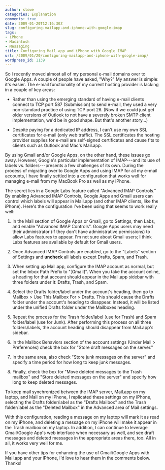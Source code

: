 ```yaml
---
author: slowe
categories: Explanation
comments: true
date: 2009-01-20T12:16:30Z
slug: configuring-mailapp-and-iphone-with-google-imap
tags:
- iPhone
- Macintosh
- Messaging
title: Configuring Mail.app and iPhone with Google IMAP
url: /2009/01/20/configuring-mailapp-and-iphone-with-google-imap/
wordpress_id: 1139
---
```


So I recently moved almost all of my personal e-mail domains over to Google Apps. A couple of people have asked, "Why?" My answer is simple: it's easier. The e-mail functionality of my current hosting provider is lacking in a couple of key areas:

* Rather than using the emerging standard of having e-mail clients connect to TCP port 587 (Submission) to send e-mail, they used a very non-standard practice of using TCP port 26. (Now if we could just get older versions of Outlook to not have a severely broken SMTP client implementation, we'd be in good shape. But that's another story...)

* Despite paying for a dedicated IP address, I can't use my own SSL certificates for e-mail (only web traffic). The SSL certificates the hosting provider supplies for e-mail are self-signed certificates and cause fits to clients such as Outlook and Mac's Mail.app.

By using Gmail and/or Google Apps, on the other hand, these issues go away. However, Google's particular implementation of IMAP---and its use of labels vs. folders---presents a few challenges of its own. During the process of migrating over to Google Apps and using IMAP for all my e-mail accounts, I have finally settled into a configuration that works well for managing e-mail from my MacBook Pro as well as my iPhone.

The secret lies in a Google Labs feature called "Advanced IMAP Controls." By enabling Advanced IMAP Controls, Google Apps and Gmail users can control which labels will appear in Mail.app (and other IMAP clients, like the iPhone). Here's the configuration I've been using that seems to work really well:

1. In the Mail section of Google Apps or Gmail, go to Settings, then Labs, and enable "Advanced IMAP Controls". Google Apps users may need their administrator (if they don't have administrative permissions) to allow Labs features to appear. I'm not sure about Gmail users; I think Labs features are available by default for Gmail users.

2. Once Advanced IMAP Controls are enabled, go to the "Labels" section of Settings and **uncheck** all labels except Drafts, Spam, and Trash.

3. When setting up Mail.app, configure the IMAP account as normal, but set the Inbox Path Prefix to "[Gmail]". When you take the account online, a heading for that account should appear in the Mail.app sidebar with three folders under it: Drafts, Trash, and Spam.

4. Select the Drafts folder/label under the account's heading, then go to Mailbox > Use This Mailbox For > Drafts. This should cause the Drafts folder under the account's heading to disappear. Instead, it will be listed under the unified Drafts folder under the Mailboxes heading.

5. Repeat the process for the Trash folder/label (use for Trash) and Spam folder/label (use for Junk). After performing this process on all three folders/labels, the account heading should disappear from Mail.app's sidebar.

6. In the Mailbox Behaviors section of the account settings (Under Mail > Preferences) check the box for "Store draft messages on the server."

7. In the same area, also check "Store junk messages on the server" and specify a time period for how long to keep junk messages.

8. Finally, check the box for "Move deleted messages to the Trash mailbox" and "Store deleted messages on the server" and specify how long to keep deleted messages.

To keep mail synchronized between the IMAP server, Mail.app on my laptop, and Mail on my iPhone, I replicated these settings on my iPhone, selecting the Drafts folder/label as the "Drafts Mailbox" and the Trash folder/label as the "Deleted Mailbox" in the Advanced area of Mail settings.

With this configuration, reading a message on my laptop will mark it as read on my iPhone, and deleting a message on my iPhone will make it appear in the Trash mailbox on my laptop. In addition, I can continue to leverage Gmail/Google App's web interface when necessary as well, and see draft messages and deleted messages in the appropriate areas there, too. All in all, it works very well for me.

If you have other tips for enhancing the use of Gmail/Google Apps with Mail.app and your iPhone, I'd love to hear them in the comments below. Thanks!
